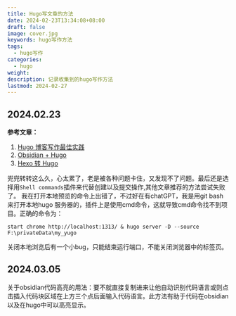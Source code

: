 ```yaml
---
title: Hugo写文章的方法
date: 2024-02-23T13:34:08+08:00
draft: false
image: cover.jpg
keywords: hugo写作方法
tags:
  - hugo写作
categories:
  - hugo
weight: 
description: 记录收集到的hugo写作方法
lastmod: 2024-02-27
---
```


## 2024.02.23

**参考文章：**
1. [Hugo 博客写作最佳实践](https://blog.zhangyingwei.com/posts/2022m4d11h19m42s28/)
2. [Obsidian + Hugo](https://quantick.dev/posts/obsidian-hugo/)
3. [Hexo 转 Hugo](https://yelleis.top/p/0c0306ab/)

兜兜转转这么久，心太累了，老是被各种问题卡住，又发现不了问题。最后还是选择用`Shell commands`插件来代替创建以及提交操作,其他文章推荐的方法尝试失败了。
我在打开本地预览的命令上出错了，不过好在有chatGPT，我是用git bash来打开本地hugo 服务器的，插件上是使用cmd命令，这就导致cmd命令找不到项目。正确的命令为：
```
start chrome http://localhost:1313/ & hugo server -D --source F:\privateData\my_yugo
```
关闭本地浏览后有一个小bug，只能结束运行端口，不能关闭浏览器中的标签页。
## 2024.03.05
关于obsidian代码高亮的用法：要不就直接复制进来让他自动识别代码语言或则点击插入代码块区域在上方三个点后面输入代码语言。此方法有助于代码在obsidian以及在hugo中可以高亮显示。